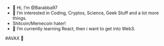 - 👋 Hi, I’m @Barabba97
- 👀 I’m interested in Coding, Cryptos, Science, Geek Stuff and a lot more things.
- Shitcoin/Memecoin hater! 
- 🌱 I’m currently learning React, then i want to get into Web3.

#AVAX 🔺 

<!---
Barabba97/Barabba97 is a ✨ special ✨ repository because its `README.md` (this file) appears on your GitHub profile.
You can click the Preview link to take a look at your changes.
--->

